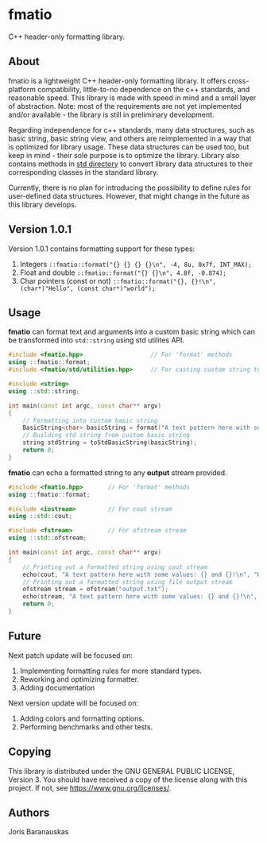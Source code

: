 # fmatio
C++ header-only formatting library.

## About
fmatio is a lightweight C++ header-only formatting library. It offers cross-platform compatibility, little-to-no dependence on the c++ standards, and reasonable speed. This library is made with speed in mind and a small layer of abstraction. Note: most of the requirements are not yet implemented and/or available - the library is still in preliminary development.

Regarding independence for c++ standards, many data structures, such as basic string, basic string view, and others are reimplemented in a way that is optimized for library usage. These data structures can be used too, but keep in mind - their sole purpose is to optimize the library. Library also contains methods in [std directory](https://github.com/4bstr4ct/fmatio/tree/v1.x/include/fmatio/std) to convert library data structures to their corresponding classes in the standard library.

Currently, there is no plan for introducing the possibility to define rules for user-defined data structures. However, that might change in the future as this library develops.


## Version 1.0.1
Version 1.0.1 contains formatting support for these types:
1. Integers ```::fmatio::format("{} {} {} {}\n", -4, 8u, 0x7f, INT_MAX);```
2. Float and double ```::fmatio::format("{} {}\n", 4.8f, -0.874);```
3. Char pointers (const or not) ```::fmatio::format("{}, {}!\n", (char*)"Hello", (const char*)"world");```

## Usage

**fmatio** can format text and arguments into a custom basic string which
can be transformed into ```std::string``` using std utilites API.

```c++
#include <fmatio.hpp>					// For 'format' methods
using ::fmatio::format;
#include <fmatio/std/utilities.hpp>		// For casting custom string to standards

#include <string>
using ::std::string;

int main(const int argc, const char** argv)
{
	// Formatting into custom basic string
	BasicString<char> basicString = format("A text pattern here with some values: {} and {}!\n", "Hello", 1);
	// Building std string from custom basic string
	string stdString = toStdBasicString(basicString);
	return 0;
}
```

**fmatio** can echo a formatted string to any **output** stream provided.

```c++
#include <fmatio.hpp>		// For 'format' methods
using ::fmatio::format;

#include <iostream>			// For cout stream
using ::std::cout;

#include <fstream>			// For ofstream stream
using ::std::ofstream;

int main(const int argc, const char** argv)
{
	// Printing out a formatted string using cout stream
	echo(cout, "A text pattern here with some values: {} and {}!\n", "Hello", 1);
	// Printing out a formatted string using file output stream
	ofstream stream = ofstream("output.txt");
	echo(stream, "A text pattern here with some values: {} and {}!\n", "Hello", 1);
	return 0;
}
```

## Future
Next patch update will be focused on:
1. Implementing formatting rules for more standard types.
2. Reworking and optimizing formatter.
3. Adding documentation

Next version update will be focused on:
1. Adding colors and formatting options.
2. Performing benchmarks and other tests.

## Copying
This library is distributed under the GNU GENERAL PUBLIC LICENSE, Version 3.
You should have received a copy of the license along with this project.
If not, see https://www.gnu.org/licenses/.

## Authors
Joris Baranauskas